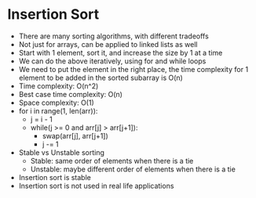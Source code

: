 # Insertion Sort

- There are many sorting algorithms, with different tradeoffs
- Not just for arrays, can be applied to linked lists as well
- Start with 1 element, sort it, and increase the size by 1 at a time
- We can do the above iteratively, using for and while loops
- We need to put the element in the right place, the time complexity for 1 element to be added in the sorted subarray is O(n)
- Time complexity: O(n^2)
- Best case time complexity: O(n)
- Space complexity: O(1)
- for i in range(1, len(arr)):
  - j = i - 1
  - while(j >= 0 and arr[j] > arr[j+1]):
    - swap(arr[j], arr[j+1])
    - j -= 1
- Stable vs Unstable sorting
  - Stable: same order of elements when there is a tie
  - Unstable: maybe different order of elements when there is a tie
- Insertion sort is stable
- Insertion sort is not used in real life applications 